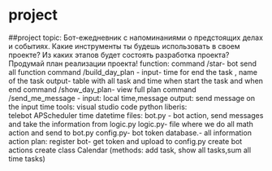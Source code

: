 # project
##project topic: Бот-ежедневник с напоминаниями о предстоящих делах и событиях.
Какие инструменты ты будешь использовать в своем проекте?
 Из каких этапов будет состоять разработка проекта?
Продумай план реализации проекта!
function:
command /star- bot send all function
command /build_day_plan - input- time for end the task , name of the task output- table with all task and time when start the task and when end
command /show_day_plan- view full plan
command /send_me_message - input:  local time,message output: send message on the input time 
tools: 
visual studio code 
python
liberis:  
telebot
APScheduler
time 
datetime
files: 
bot.py - bot action, send messages and take the information from logic.py
logic.py- file where we do all math action and send to bot.py
config.py- bot token
database.- all information
action plan: 
register bot- get token and upload to config.py 
create bot actions 
create class Calendar (methods: add task, show all tasks,sum all time tasks)


